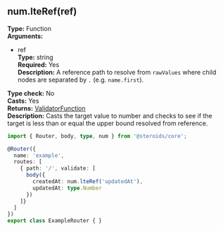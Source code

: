 ## num.lteRef(ref)

**Type:** Function  
**Arguments:**
  - ref  
    **Type:** string  
    **Required:** Yes  
    **Description:** A reference path to resolve from `rawValues` where child nodes are separated by `.` (e.g. `name.first`).

**Type check:** No  
**Casts:** Yes  
**Returns:** [ValidatorFunction](../router-decorator/routedefinition/validationrule/validatorfunction)  
**Description:** Casts the target value to number and checks to see if the target is less than or equal the upper bound resolved from reference.

```ts
import { Router, body, type, num } from '@steroids/core';

@Router({
  name: 'example',
  routes: [
    { path: '/', validate: [
      body({
        createdAt: num.lteRef('updatedAt'),
        updatedAt: type.Number
      })
    ]}
  ]
})
export class ExampleRouter { }
```
